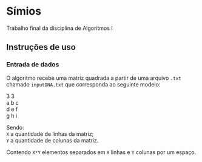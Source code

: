 # Símios
Trabalho final da disciplina de Algoritmos I

## Instruções de uso

### Entrada de dados
O algoritmo recebe uma matriz quadrada a partir de uma arquivo `.txt` chamado `inputDNA.txt` que corresponda ao seguinte modelo: <br>

3 3 <br>
a b c <br>
d e f <br>
g h i <br>

Sendo: <br>
`X` a quantidade de linhas da matriz; <br>
`Y` a quantidade de colunas da matriz. <br>

Contendo `X*Y` elementos separados em `X` linhas e `Y` colunas por um espaço. <br>

